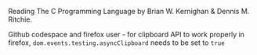 Reading The C Programming Language by Brian W. Kernighan & Dennis M. Ritchie. 

Github codespace and firefox user - for clipboard API to work properly in firefox, ``dom.events.testing.asyncClipboard`` needs to be set to ``true``